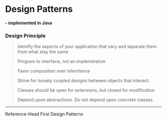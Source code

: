 # Design Patterns
**- implemented in Java**

### Design Principle

> Identify the aspects of your application that vary and separate them from what stay the same

> Program to interface, not an implemetation

> Favor composition over inheritence

> Strive for loosely coupled designs
between objects that interact.

> Classes should be open for extensions, but closed for modification

> Depend upon abstractions. Do not depend upon concrete classes.

 
---
Reference-Head First Design Patterns
